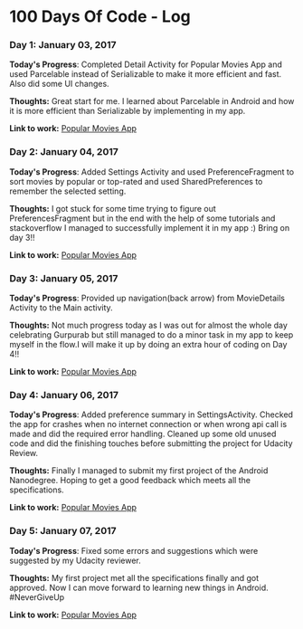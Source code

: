 # 100 Days Of Code - Log

### Day 1: January 03, 2017
<!--##### (delete me or comment me out) --> 

**Today's Progress**: Completed Detail Activity for Popular Movies App and used Parcelable instead of Serializable to make it more efficient and fast. Also did some UI changes.

**Thoughts:** Great start for me. I learned about Parcelable in Android and how it is more efficient than Serializable by implementing in my app.

**Link to work:** [Popular Movies App](https://github.com/ansh94/PopularMovies) 

### Day 2: January 04, 2017

**Today's Progress**: Added Settings Activity and used PreferenceFragment to sort movies by popular or top-rated and used SharedPreferences to remember the selected setting.

**Thoughts:** I got stuck for some time trying to figure out PreferencesFragment but in the end with the help of some tutorials and stackoverflow I managed to successfully implement it in my app :) Bring on day 3!!

**Link to work:** [Popular Movies App](https://github.com/ansh94/PopularMovies) 


### Day 3: January 05, 2017

**Today's Progress**: Provided up navigation(back arrow) from MovieDetails Activity to the Main activity.

**Thoughts:** Not much progress today as I was out for almost the whole day celebrating Gurpurab but still managed to do a minor task in my app to keep myself in the flow.I will make it up by doing an extra hour of coding on Day 4!!

**Link to work:** [Popular Movies App](https://github.com/ansh94/PopularMovies)

### Day 4: January 06, 2017

**Today's Progress**: Added preference summary in SettingsActivity. Checked the app for crashes when no internet connection or when wrong api call is made and did the required error handling. Cleaned up some old unused code and did the finishing touches before submitting the project for Udacity Review.

**Thoughts:** Finally I managed to submit my first project of the Android Nanodegree. Hoping to get a good feedback which meets all the specifications.

**Link to work:** [Popular Movies App](https://github.com/ansh94/PopularMovies)

### Day 5: January 07, 2017

**Today's Progress**: Fixed some errors and suggestions which were suggested by my Udacity reviewer.

**Thoughts:** My first project met all the specifications finally and got approved. Now I can move forward to learning new things in Android. #NeverGiveUp

**Link to work:** [Popular Movies App](https://github.com/ansh94/PopularMovies)
<!--
### Day 0: February 30, 2016 (Example 2)
##### (delete me or comment me out)

**Today's Progress**: Fixed CSS, worked on canvas functionality for the app.

**Thoughts**: I really struggled with CSS, but, overall, I feel like I am slowly getting better at it. Canvas is still new for me, but I managed to figure out some basic functionality.

**Link(s) to work**: [Calculator App](http://www.example.com)


### Day 1: June 27, Monday

**Today's Progress**: I've gone through many exercises on FreeCodeCamp.

**Thoughts** I've recently started coding, and it's a great feeling when I finally solve an algorithm challenge after a lot of attempts and hours spent.

**Link(s) to work**
1. [Find the Longest Word in a String](https://www.freecodecamp.com/challenges/find-the-longest-word-in-a-string)
2. [Title Case a Sentence](https://www.freecodecamp.com/challenges/title-case-a-sentence)
-->
